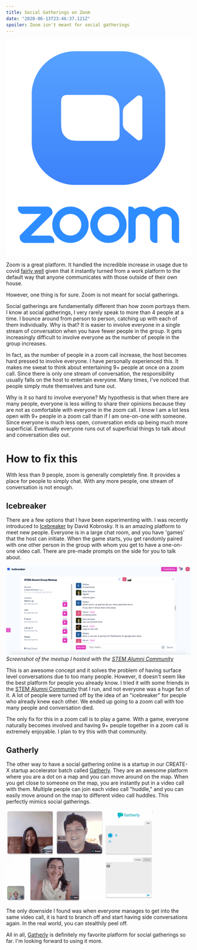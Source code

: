 ```yaml
---
title: Social Gatherings on Zoom
date: "2020-06-13T23:46:37.121Z"
spoiler: Zoom isn't meant for social gatherings
---
```


![Zoom Logo](zoomLogo.png)

Zoom is a great platform. It handled the incredible increase in usage due to covid [fairly well](https://www.bloomberg.com/opinion/articles/2020-04-06/zoom-messed-up-amid-coronavirus-user-boom-but-it-s-no-villain) given that it instantly turned from a work platform to the default way that anyone communicates with those outside of their own house.

However, one thing is for sure. Zoom is not meant for social gatherings. 

Social gatherings are fundamentally different than how zoom portrays them. I know at social gatherings, I very rarely speak to more than 4 people at a time. I bounce around from person to person, catching up with each of them individually. Why is that? It is easier to involve everyone in a single stream of conversation when you have fewer people in the group. It gets increasingly difficult to involve everyone as the number of people in the group increases.

In fact, as the number of people in a zoom call increase, the host becomes hard pressed to involve everyone. I have personally experienced this. It makes me sweat to think about entertaining 9+ people at once on a zoom call. Since there is only one stream of conversation, the responsibility usually falls on the host to entertain everyone. Many times, I've noticed that people simply mute themselves and tune out. 

Why is it so hard to involve everyone? My hypothesis is that when there are many people, everyone is less willing to share their opinions because they are not as comfortable with everyone in the zoom call. I know I am a lot less open with 9+ people in a zoom call than if I am one-on-one with someone. Since everyone is much less open, conversation ends up being much more superficial. Eventually everyone runs out of superficial things to talk about and conversation dies out.

# How to fix this

With less than 9 people, zoom is generally completely fine. It provides a place for people to simply chat. With any more people, one stream of conversation is not enough. 

## Icebreaker

There are a few options that I have been experimenting with. I was recently introduced to [Icebreaker](https://icebreaker.video/) by David Kobrosky. It is an amazing platform to meet new people. Everyone is in a large chat room, and you have 'games' that the host can initiate. When the game starts, you get randomly paired with one other person in the group with whom you get to have a one-on-one video call. There are pre-made prompts on the side for you to talk about. 

![Icebreaker Screenshot](icebreaker.png)
*Screenshot of the meetup I hosted with the [STEM Alumni Community](https://stemalumnicommunity.netlify.app/)*

This is an awesome concept and it solves the problem of having surface level conversations due to too many people. However, it doesn't seem like the best platform for people you already know. I tried it with some friends in the [STEM Alumni Community](https://stemalumnicommunity.netlify.app/) that I run, and not everyone was a huge fan of it. A lot of people were turned off by the idea of an "icebreaker" for people who already knew each other. We ended up going to a zoom call with too many people and conversation died. 

The only fix for this in a zoom call is to play a game. With a game, everyone naturally becomes involved and having 9+ people together in a zoom call is extremely enjoyable. I plan to try this with that community. 

## Gatherly

The other way to have a social gathering online is a startup in our CREATE-X startup accelerator batch called [Gatherly](https://gatherly.io/). They are an awesome platform where you are a dot on a map and you can move around on the map. When you get close to someone on the map, you are instantly put in a video call with them. Multiple people can join each video call "huddle," and you can easily move around on the map to different video call huddles. This perfectly mimics social gatherings. 

![Gatherly Gif](gatherlyGif.gif)

The only downside I found was when everyone manages to get into the same video call, it is hard to branch off and start having side conversations again. In the real world, you can stealthily peel off. 

All in all, [Gatherly](https://gatherly.io/) is definitely my favorite platform for social gatherings so far. I'm looking forward to using it more.